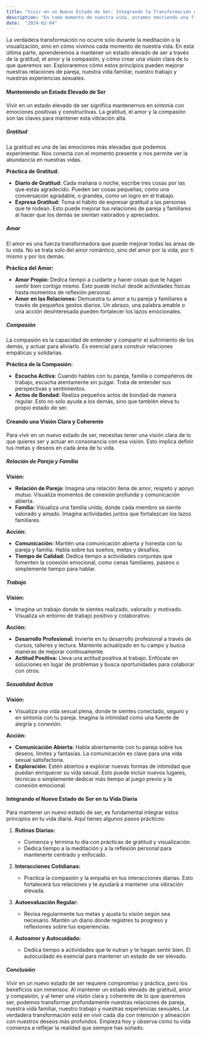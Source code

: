 ```yaml
---
title: "Vivir en un Nuevo Estado de Ser: Integrando la Transformación en Cada Área de Tu Vida"
description: "En cada momento de nuestra vida, estamos emitiendo una firma energética"
date:  "2024-02-04"
---
```


La verdadera transformación no ocurre solo durante la meditación o la visualización, sino en cómo vivimos cada momento de nuestra vida. En esta última parte, aprenderemos a mantener un estado elevado de ser a través de la gratitud, el amor y la compasión, y cómo crear una visión clara de lo que queremos ser. Exploraremos cómo estos principios pueden mejorar nuestras relaciones de pareja, nuestra vida familiar, nuestro trabajo y nuestras experiencias sexuales.

#### Manteniendo un Estado Elevado de Ser

Vivir en un estado elevado de ser significa mantenernos en sintonía con emociones positivas y constructivas. La gratitud, el amor y la compasión son las claves para mantener esta vibración alta.

##### Gratitud

La gratitud es una de las emociones más elevadas que podemos experimentar. Nos conecta con el momento presente y nos permite ver la abundancia en nuestras vidas.

**Práctica de Gratitud:**
- **Diario de Gratitud:** Cada mañana o noche, escribe tres cosas por las que estás agradecido. Pueden ser cosas pequeñas, como una conversación agradable, o grandes, como un logro en el trabajo.
- **Expresa Gratitud:** Toma el hábito de expresar gratitud a las personas que te rodean. Esto puede mejorar tus relaciones de pareja y familiares al hacer que los demás se sientan valorados y apreciados.

##### Amor

El amor es una fuerza transformadora que puede mejorar todas las áreas de tu vida. No se trata solo del amor romántico, sino del amor por la vida, por ti mismo y por los demás.

**Práctica del Amor:**
- **Amor Propio:** Dedica tiempo a cuidarte y hacer cosas que te hagan sentir bien contigo mismo. Esto puede incluir desde actividades físicas hasta momentos de reflexión personal.
- **Amor en las Relaciones:** Demuestra tu amor a tu pareja y familiares a través de pequeños gestos diarios. Un abrazo, una palabra amable o una acción desinteresada pueden fortalecer los lazos emocionales.

##### Compasión

La compasión es la capacidad de entender y compartir el sufrimiento de los demás, y actuar para aliviarlo. Es esencial para construir relaciones empáticas y solidarias.

**Práctica de la Compasión:**
- **Escucha Activa:** Cuando hables con tu pareja, familia o compañeros de trabajo, escucha atentamente sin juzgar. Trata de entender sus perspectivas y sentimientos.
- **Actos de Bondad:** Realiza pequeños actos de bondad de manera regular. Esto no solo ayuda a los demás, sino que también eleva tu propio estado de ser.

#### Creando una Visión Clara y Coherente

Para vivir en un nuevo estado de ser, necesitas tener una visión clara de lo que quieres ser y actuar en consonancia con esa visión. Esto implica definir tus metas y deseos en cada área de tu vida.

##### Relación de Pareja y Familia

**Visión:**
- **Relación de Pareja:** Imagina una relación llena de amor, respeto y apoyo mutuo. Visualiza momentos de conexión profunda y comunicación abierta.
- **Familia:** Visualiza una familia unida, donde cada miembro se siente valorado y amado. Imagina actividades juntos que fortalezcan los lazos familiares.

**Acción:**
- **Comunicación:** Mantén una comunicación abierta y honesta con tu pareja y familia. Habla sobre tus sueños, metas y desafíos.
- **Tiempo de Calidad:** Dedica tiempo a actividades conjuntas que fomenten la conexión emocional, como cenas familiares, paseos o simplemente tiempo para hablar.

##### Trabajo

**Visión:**
- Imagina un trabajo donde te sientes realizado, valorado y motivado. Visualiza un entorno de trabajo positivo y colaborativo.

**Acción:**
- **Desarrollo Profesional:** Invierte en tu desarrollo profesional a través de cursos, talleres y lectura. Mantente actualizado en tu campo y busca maneras de mejorar continuamente.
- **Actitud Positiva:** Lleva una actitud positiva al trabajo. Enfócate en soluciones en lugar de problemas y busca oportunidades para colaborar con otros.

##### Sexualidad Activa

**Visión:**
- Visualiza una vida sexual plena, donde te sientes conectado, seguro y en sintonía con tu pareja. Imagina la intimidad como una fuente de alegría y conexión.

**Acción:**
- **Comunicación Abierta:** Habla abiertamente con tu pareja sobre tus deseos, límites y fantasías. La comunicación es clave para una vida sexual satisfactoria.
- **Exploración:** Estén abiertos a explorar nuevas formas de intimidad que puedan enriquecer su vida sexual. Esto puede incluir nuevos lugares, técnicas o simplemente dedicar más tiempo al juego previo y la conexión emocional.

#### Integrando el Nuevo Estado de Ser en tu Vida Diaria

Para mantener un nuevo estado de ser, es fundamental integrar estos principios en tu vida diaria. Aquí tienes algunos pasos prácticos:

1. **Rutinas Diarias:**
   - Comienza y termina tu día con prácticas de gratitud y visualización.
   - Dedica tiempo a la meditación y a la reflexión personal para mantenerte centrado y enfocado.

2. **Interacciones Cotidianas:**
   - Practica la compasión y la empatía en tus interacciones diarias. Esto fortalecerá tus relaciones y te ayudará a mantener una vibración elevada.

3. **Autoevaluación Regular:**
   - Revisa regularmente tus metas y ajusta tu visión según sea necesario. Mantén un diario donde registres tu progreso y reflexiones sobre tus experiencias.

4. **Autoamor y Autocuidado:**
   - Dedica tiempo a actividades que te nutran y te hagan sentir bien. El autocuidado es esencial para mantener un estado de ser elevado.

#### Conclusión

Vivir en un nuevo estado de ser requiere compromiso y práctica, pero los beneficios son inmensos. Al mantener un estado elevado de gratitud, amor y compasión, y al tener una visión clara y coherente de lo que queremos ser, podemos transformar profundamente nuestras relaciones de pareja, nuestra vida familiar, nuestro trabajo y nuestras experiencias sexuales. La verdadera transformación está en vivir cada día con intención y alineación con nuestros deseos más profundos. Empieza hoy y observa cómo tu vida comienza a reflejar la realidad que siempre has soñado.